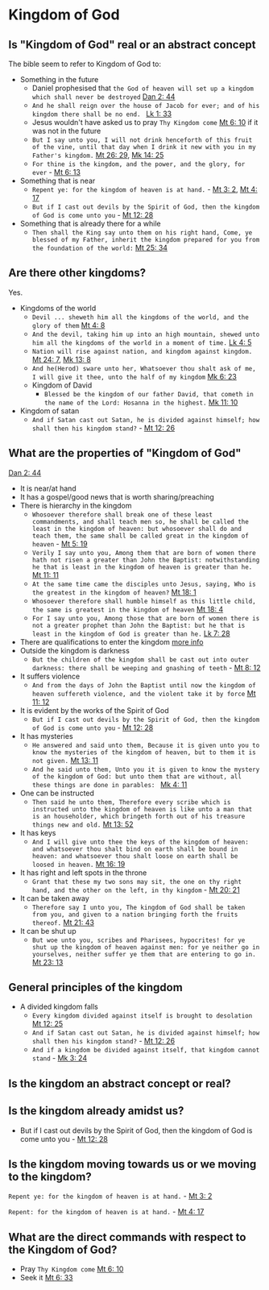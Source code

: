 
# Kingdom of God

## Is "Kingdom of God" real or an abstract concept

The bible seem to refer to Kingdom of God to:

* Something in the future
    * Daniel prophesised that `the God of heaven will set up a kingdom which shall never be destroyed` [Dan 2: 44](https://biblehub.com/daniel/2-44.htm)
    * `And he shall reign over the house of Jacob for ever; and of his kingdom there shall be no end. ` [Lk 1: 33](https://biblehub.com/luke/1-33.htm)
    * Jesus wouldn't have asked us to pray `Thy Kingdom come` [Mt 6: 10](https://biblehub.com/matthew/6-10.htm) if it was not in the future
    * `But I say unto you, I will not drink henceforth of this fruit of the vine, until that day when I drink it new with you in my Father's kingdom.` [Mt 26: 29](https://biblehub.com/matthew/26-29.htm), [Mk 14: 25](https://biblehub.com/mark/14-25.htm)
    * `For thine is the kingdom, and the power, and the glory, for ever` - [Mt 6: 13](https://biblehub.com/matthew/6-13.htm)
* Something that is near
    * `Repent ye: for the kingdom of heaven is at hand.` - [Mt 3: 2](https://biblehub.com/matthew/3-2.htm), [Mt 4: 17](https://biblehub.com/matthew/4-17.htm)
    * `But if I cast out devils by the Spirit of God, then the kingdom of God is come unto you` - [Mt 12: 28](https://biblehub.com/matthew/12-28.htm)
* Something that is already there for a while
    * `Then shall the King say unto them on his right hand, Come, ye blessed of my Father, inherit the kingdom prepared for you from the foundation of the world:` [Mt 25: 34](https://biblehub.com/matthew/25-34.htm)

## Are there other kingdoms?

Yes.

* Kingdoms of the world 
    * `Devil ... sheweth him all the kingdoms of the world, and the glory of them` [Mt 4: 8](https://biblehub.com/matthew/4-8.htm)
    * `And the devil, taking him up into an high mountain, shewed unto him all the kingdoms of the world in a moment of time.` [Lk 4: 5](https://biblehub.com/luke/4-5.htm)
    * `Nation will rise against nation, and kingdom against kingdom.` [Mt 24: 7](https://biblehub.com/matthew/24-7.htm), [Mk 13: 8](https://biblehub.com/mark/13-8.htm)
    * `And he(Herod) sware unto her, Whatsoever thou shalt ask of me, I will give it thee, unto the half of my kingdom` [Mk 6: 23](https://biblehub.com/mark/6-23.htm)
    * Kingdom of David 
        * `Blessed be the kingdom of our father David, that cometh in the name of the Lord: Hosanna in the highest.` [Mk 11: 10](https://biblehub.com/mark/11-10.htm)
* Kingdom of satan
    * `And if Satan cast out Satan, he is divided against himself; how shall then his kingdom stand?` - [Mt 12: 26](https://biblehub.com/matthew/12-26.htm)

## What are the properties of "Kingdom of God"

[Dan 2: 44](https://biblehub.com/daniel/2-44.htm)

* It is near/at hand
* It has a gospel/good news that is worth sharing/preaching 
* There is hierarchy in the kingdom
    * `Whosoever therefore shall break one of these least commandments, and shall teach men so, he shall be called the least in the kingdom of heaven: but whosoever shall do and teach them, the same shall be called great in the kingdom of heaven` - [Mt 5: 19](https://biblehub.com/matthew/5-19.htm)
    * `Verily I say unto you, Among them that are born of women there hath not risen a greater than John the Baptist: notwithstanding he that is least in the kingdom of heaven is greater than he.` [Mt 11: 11](https://biblehub.com/matthew/11-11.htm)
    * `At the same time came the disciples unto Jesus, saying, Who is the greatest in the kingdom of heaven?` [Mt 18: 1](https://biblehub.com/matthew/18-1.htm)
    * `Whosoever therefore shall humble himself as this little child, the same is greatest in the kingdom of heaven` [Mt 18: 4](https://biblehub.com/matthew/18-4.htm)
    * `For I say unto you, Among those that are born of women there is not a greater prophet than John the Baptist: but he that is least in the kingdom of God is greater than he.` [Lk 7: 28](https://biblehub.com/luke/7-28.htm) 
* There are qualifications to enter the kingdom [more info](qualifications.md)
* Outside the kingdom is darkness
    * `But the children of the kingdom shall be cast out into outer darkness: there shall be weeping and gnashing of teeth` - [Mt 8: 12](https://biblehub.com/matthew/8-12.htm)
* It suffers violence
    * `And from the days of John the Baptist until now the kingdom of heaven suffereth violence, and the violent take it by force` [Mt 11: 12](https://biblehub.com/matthew/11-12.htm)
* It is evident by the works of the Spirit of God
    * `But if I cast out devils by the Spirit of God, then the kingdom of God is come unto you` - [Mt 12: 28](https://biblehub.com/matthew/12-28.htm)
* It has mysteries
    * `He answered and said unto them, Because it is given unto you to know the mysteries of the kingdom of heaven, but to them it is not given.` [Mt 13: 11](https://biblehub.com/matthew/13-11.htm)
    * `And he said unto them, Unto you it is given to know the mystery of the kingdom of God: but unto them that are without, all these things are done in parables: ` [Mk 4: 11](https://biblehub.com/mark/4-11.htm)
* One can be instructed
    * `Then said he unto them, Therefore every scribe which is instructed unto the kingdom of heaven is like unto a man that is an householder, which bringeth forth out of his treasure things new and old.` [Mt 13: 52](https://biblehub.com/matthew/13-52.htm)
* It has keys
    * `And I will give unto thee the keys of the kingdom of heaven: and whatsoever thou shalt bind on earth shall be bound in heaven: and whatsoever thou shalt loose on earth shall be loosed in heaven.` [Mt 16: 19](https://biblehub.com/matthew/16-19.htm)
* It has right and left spots in the throne
    * `Grant that these my two sons may sit, the one on thy right hand, and the other on the left, in thy kingdom` - [Mt 20: 21](https://biblehub.com/matthew/20-21.htm)
* It can be taken away
    * `Therefore say I unto you, The kingdom of God shall be taken from you, and given to a nation bringing forth the fruits thereof.` [Mt 21: 43](https://biblehub.com/matthew/21-43.htm)
* It can be shut up
    * `But woe unto you, scribes and Pharisees, hypocrites! for ye shut up the kingdom of heaven against men: for ye neither go in yourselves, neither suffer ye them that are entering to go in.` [Mt 23: 13](https://biblehub.com/matthew/23-13.htm)

## General principles of the kingdom

* A divided kingdom falls
    * `Every kingdom divided against itself is brought to desolation` [Mt 12: 25](https://biblehub.com/matthew/12-25.htm)
    * `And if Satan cast out Satan, he is divided against himself; how shall then his kingdom stand?` - [Mt 12: 26](https://biblehub.com/matthew/12-26.htm)
    * `And if a kingdom be divided against itself, that kingdom cannot stand` - [Mk 3: 24](https://biblehub.com/mark/3-24.htm)


## Is the kingdom an abstract concept or real?

## Is the kingdom already amidst us?

* But if I cast out devils by the Spirit of God, then the kingdom of God is come unto you - [Mt 12: 28](https://biblehub.com/matthew/12-28.htm)

## Is the kingdom moving towards us or we moving to the kingdom?

`Repent ye: for the kingdom of heaven is at hand.` - [Mt 3: 2](https://biblehub.com/matthew/3-2.htm)

`Repent: for the kingdom of heaven is at hand.` - [Mt 4: 17](https://biblehub.com/matthew/4-17.htm)



## What are the direct commands with respect to the Kingdom of God?

* Pray `Thy Kingdom come` [Mt 6: 10](https://biblehub.com/matthew/6-10.htm) 
* Seek it [Mt 6: 33](https://biblehub.com/matthew/6-33.htm)